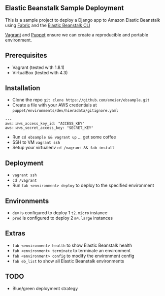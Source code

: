 Elastic Beanstalk Sample Deployment
--------------

This is a sample project to deploy a Django app to Amazon Elastic Beanstalk using [Fabric](http://www.fabfile.org/) and the [Elastic Beanstalk CLI](http://docs.aws.amazon.com/elasticbeanstalk/latest/dg/eb-cli3.html)

[Vagrant](https://www.vagrantup.com/) and [Puppet](https://puppetlabs.com/) ensure we can create a reproducible and portable environment.

Prerequisites
-------------
* Vagrant (tested with 1.8.1)
* VirtualBox (tested with 4.3)

Installation
------------
* Clone the repo `git clone https://github.com/emeier/ebsample.git`
* Create a file with your AWS credentials at
`puppet/environments/dev/hieradata/gitignore.yaml`

```
---
aws::aws_access_key_id: "ACCESS_KEY"
aws::aws_secret_access_key: "SECRET_KEY"
```

* Run `cd ebsample && vagrant up` ... get some coffee
* SSH to VM `vagrant ssh`
* Setup your virtualenv `cd /vagrant && fab install`

Deployment
----------
* `vagrant ssh`
* `cd /vagrant`
* Run `fab <environment> deploy` to deploy to the specified environment

Environments
------------
* `dev` is configured to deploy 1 `t2.micro` instance
* `prod` is configured to deploy 2 `m4.large` instances

Extras
------
* `fab <environment> health` to show Elastic Beanstalk health
* `fab <environment> terminate` to terminate an environment
* `fab <environment> config` to modify the environment config
* `fab eb_list` to show all Elastic Beanstalk environments

TODO
----
* Blue/green deployment strategy
